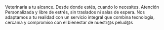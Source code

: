 Veterinaria a tu alcance. Desde donde estés, cuando lo necesites. 
Atención Personalizada y libre de estrés, sin traslados ni salas de espera.
Nos adaptamos a tu realidad con un servicio integral que combina tecnología, cercanía y compromiso con el bienestar de nuestr@s pelud@s
